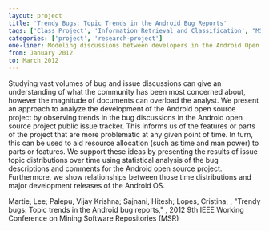 ```yaml
---
layout: project
title: 'Trendy Bugs: Topic Trends in the Android Bug Reports'
tags: ['Class Project', 'Information Retrieval and Classification', "MSR '12"]
categories: ['project', 'research-project']
one-liner: Modeling discussions between developers in the Android Open Source Project's Public Issue tracker.
from: January 2012
to: March 2012
---
```


Studying vast volumes of bug and issue discussions can give an understanding of what the community has been most concerned about, however the magnitude of documents can overload the analyst. We present an approach to analyze the development of the Android open source project by observing trends in the bug discussions in the Android open source project public issue tracker. This informs us of the features or parts of the project that are more problematic at any given point of time. In turn, this can be used to aid resource allocation (such as time and man power) to parts or features. We support these ideas by presenting the results of issue topic distributions over time using statistical analysis of the bug descriptions and comments for the Android open source project. Furthermore, we show relationships between those time distributions and major development releases of the Android OS.

Martie, Lee; Palepu, Vijay Krishna; Sajnani, Hitesh; Lopes, Cristina; , "Trendy bugs: Topic trends in the Android bug reports," , 2012 9th IEEE Working Conference on Mining Software Repositories (MSR)